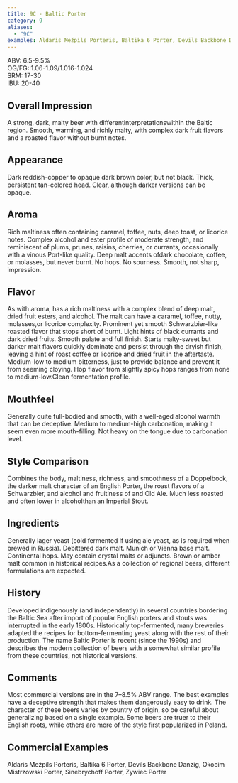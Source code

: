 ```yaml
---
title: 9C - Baltic Porter
category: 9
aliases: 
  - "9C"
examples: Aldaris Mežpils Porteris, Baltika 6 Porter, Devils Backbone Danzig, Okocim Mistrzowski Porter, Sinebrychoff Porter, Zywiec Porter
---
```


ABV: 6.5-9.5%  
OG/FG: 1.06-1.09/1.016-1.024  
SRM: 17-30  
IBU: 20-40

## Overall Impression
A strong, dark, malty beer with differentinterpretationswithin the Baltic region. Smooth, warming, and richly malty, with complex dark fruit flavors and a roasted flavor without burnt notes.

## Appearance
Dark reddish-copper to opaque dark brown color, but not black. Thick, persistent tan-colored head. Clear, although darker versions can be opaque.

## Aroma
Rich maltiness often containing caramel, toffee, nuts, deep toast, or licorice notes. Complex alcohol and ester profile of moderate strength, and reminiscent of plums, prunes, raisins, cherries, or currants, occasionally with a vinous Port-like quality. Deep malt accents ofdark chocolate, coffee, or molasses, but never burnt. No hops. No sourness. Smooth, not sharp, impression.

## Flavor
As with aroma, has a rich maltiness with a complex blend of deep malt, dried fruit esters, and alcohol. The malt can have a caramel, toffee, nutty, molasses,or licorice complexity. Prominent yet smooth Schwarzbier-like roasted flavor that stops short of burnt. Light hints of black currants and dark dried fruits. Smooth palate and full finish. Starts malty-sweet but darker malt flavors quickly dominate and persist through the dryish finish, leaving a hint of roast coffee or licorice and dried fruit in the aftertaste. Medium-low to medium bitterness, just to provide balance and prevent it from seeming cloying. Hop flavor from slightly spicy hops ranges from none to medium-low.Clean fermentation profile.

## Mouthfeel
Generally quite full-bodied and smooth, with a well-aged alcohol warmth that can be deceptive. Medium to medium-high carbonation, making it seem even more mouth-filling. Not heavy on the tongue due to carbonation level.

## Style Comparison
Combines the body, maltiness, richness, and smoothness of a Doppelbock, the darker malt character of an English Porter, the roast flavors of a Schwarzbier, and alcohol and fruitiness of and Old Ale. Much less roasted and often lower in alcoholthan an Imperial Stout.

## Ingredients
Generally lager yeast (cold fermented if using ale yeast, as is required when brewed in Russia). Debittered dark malt. Munich or Vienna base malt. Continental hops. May contain crystal malts or adjuncts. Brown or amber malt common in historical recipes.As a collection of regional beers, different formulations are expected.

## History
Developed indigenously (and independently) in several countries bordering the Baltic Sea after import of popular English porters and stouts was interrupted in the early 1800s. Historically top-fermented, many breweries adapted the recipes for bottom-fermenting yeast along with the rest of their production. The name Baltic Porter is recent (since the 1990s) and describes the modern collection of beers with a somewhat similar profile from these countries, not historical versions.

## Comments
Most commercial versions are in the 7–8.5% ABV range. The best examples have a deceptive strength that makes them dangerously easy to drink. The character of these beers varies by country of origin, so be careful about generalizing based on a single example. Some beers are truer to their English roots, while others are more of the style first popularized in Poland.

## Commercial Examples
Aldaris Mežpils Porteris, Baltika 6 Porter, Devils Backbone Danzig, Okocim Mistrzowski Porter, Sinebrychoff Porter, Zywiec Porter